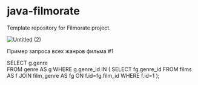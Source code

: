 # java-filmorate
Template repository for Filmorate project.

![Untitled (2)](https://github.com/MatveyStrakhov/java-filmorate/assets/126389529/5abfc0f9-fd06-4f36-95c6-13b20f496d8f)

Пример запроса всех жанров фильма #1


SELECT g.genre  
FROM genre AS g
WHERE g.genre_id IN (
	SELECT fg.genre_id
	FROM films AS f 
	JOIN film_genre AS fg ON f.id=fg.film_id
	WHERE f.id=1
);
